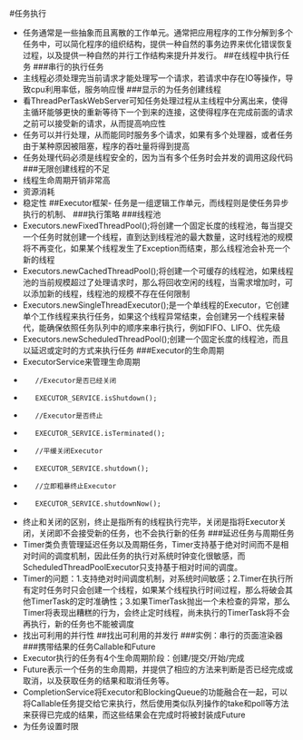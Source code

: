 #任务执行
- 任务通常是一些抽象而且离散的工作单元。通常把应用程序的工作分解到多个任务中，可以简化程序的组织结构，提供一种自然的事务边界来优化错误恢复过程，以及提供一种自然的并行工作结构来提升并发行。
##在线程中执行任务
###串行的执行任务
- 主线程必须处理完当前请求才能处理写一个请求，若请求中存在IO等操作，导致cpu利用率低，服务响应慢
###显示的为任务创建线程
- 看ThreadPerTaskWebServer可知任务处理过程从主线程中分离出来，使得主循环能够更快的重新等待下一个到来的连接，这使得程序在完成前面的请求之前可以接受新的请求，从而提高响应性
- 任务可以并行处理，从而能同时服务多个请求，如果有多个处理器，或者任务由于某种原因被阻塞，程序的吞吐量将得到提高
- 任务处理代码必须是线程安全的，因为当有多个任务时会并发的调用这段代码
###无限创建线程的不足
- 线程生命周期开销非常高
- 资源消耗
- 稳定性
##Executor框架- 任务是一组逻辑工作单元，而线程则是使任务异步执行的机制、
###执行策略
###线程池
- Executors.newFixedThreadPool();将创建一个固定长度的线程池，每当提交一个任务时就创建一个线程，直到达到线程池的最大数量，这时线程池的规模将不再变化，如果某个线程发生了Exception而结束，那么线程池会补充一个新的线程
- Executors.newCachedThreadPool();将创建一个可缓存的线程池，如果线程池的当前规模超过了处理请求时，那么将回收空闲的线程，当需求增加时，可以添加新的线程，线程池的规模不存在任何限制
- Executors.newSingleThreadExecutor();是一个单线程的Executor，它创建单个工作线程来执行任务，如果这个线程异常结束，会创建另一个线程来替代，能确保依照任务队列中的顺序来串行执行，例如FIFO、LIFO、优先级
- Executors.newScheduledThreadPool();创建一个固定长度的线程池，而且以延迟或定时的方式来执行任务
###Executor的生命周期
- ExecutorService来管理生命周期
-        //Executor是否已经关闭
-        EXECUTOR_SERVICE.isShutdown();
-        //Executor是否终止
-        EXECUTOR_SERVICE.isTerminated();
-        //平缓关闭Executor
-        EXECUTOR_SERVICE.shutdown();
-        //立即粗暴终止Executor
-        EXECUTOR_SERVICE.shutdownNow();
- 终止和关闭的区别，终止是指所有的线程执行完毕，关闭是指将Executor关闭，关闭即不会接受新的任务，也不会执行新的任务
###延迟任务与周期任务
- Timer类负责管理延迟任务以及周期任务，Timer支持基于绝对时间而不是相对时间的调度机制，因此任务的执行对系统时钟变化很敏感，而ScheduledThreadPoolExecutor只支持基于相对时间的调度。
- Timer的问题：1.支持绝对时间调度机制，对系统时间敏感；2.Timer在执行所有定时任务时只会创建一个线程，如果某个线程执行时间过程，那么将破会其他TimerTask的定时准确性；3.如果TimerTask抛出一个未检查的异常，那么Timer将表现出糟糕的行为，会终止定时线程，尚未执行的TimerTask将不会再执行，新的任务也不能被调度
- 找出可利用的并行性
##找出可利用的并发行
###实例：串行的页面渲染器
###携带结果的任务Callable和Future
- Executor执行的任务有4个生命周期阶段：创建/提交/开始/完成
-  Future表示一个任务的生命周期，并提供了相应的方法来判断是否已经完成或取消，以及获取任务的结果和取消任务等。
- CompletionService将Executor和BlockingQueue的功能融合在一起，可以将Callable任务提交给它来执行，然后使用类似队列操作的take和poll等方法来获得已完成的结果，而这些结果会在完成时将被封装成Future
- 为任务设置时限



